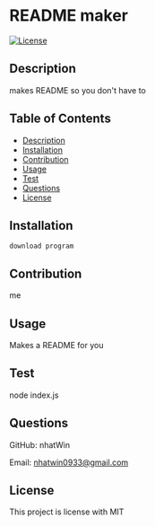 # README maker 

[![License](https://img.shields.io/badge/License-MIT-blue.svg)](https://opensource.org/licenses/MIT)

## Description
makes README so you don't have to

## Table of Contents
- [Description](#description)
- [Installation](#installation)
- [Contribution](#contribution)
- [Usage](#usage)
- [Test](#test)
- [Questions](#questions)
- [License](#license)
    
## Installation
~~~
download program
~~~

## Contribution
me
    
## Usage
Makes a README for you
    
## Test
node index.js

## Questions
GitHub: nhatWin

Email: nhatwin0933@gmail.com

## License
This project is license with MIT